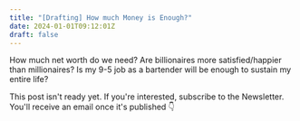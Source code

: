 ```yaml
---
title: "[Drafting] How much Money is Enough?"
date: 2024-01-01T09:12:01Z
draft: false
---
```


How much net worth do we need? Are billionaires more satisfied/happier than millionaires? Is my 9-5 job as a bartender will be enough to sustain my entire life?

 <!--more-->

This post isn't ready yet. If you're interested, subscribe to the Newsletter. You'll receive an email once it's published 👇
